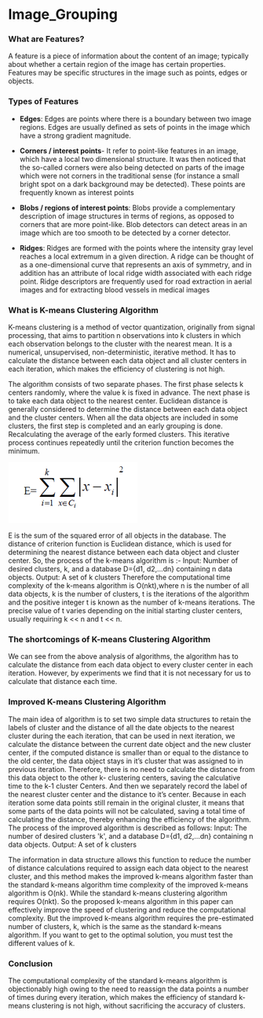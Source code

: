 # Image_Grouping

### What are Features?

A feature is a piece of information about the content of an image; typically about whether a certain region of the image has certain properties. Features may be specific structures in the image such as points, edges or objects.

### Types of Features

- **Edges**: Edges are points where there is a boundary between two image regions. Edges are usually defined as sets of points in the image which have a strong gradient magnitude.

- **Corners / interest points**- It refer to point-like features in an image, which have a local two dimensional structure. It was then noticed that the so-called corners were also being detected on parts of the image which were not corners in the traditional sense (for instance a small bright spot on a dark background may be detected). These points are frequently known as interest points

- **Blobs / regions of interest points**: Blobs provide a complementary description of image structures in terms of regions, as opposed to corners that are more point-like. Blob detectors can detect areas in an image which are too smooth to be detected by a corner detector.

- **Ridges**: Ridges are formed with the points where the intensity gray level reaches a local extremum in a given direction. A ridge can be thought of as a one-dimensional curve that represents an axis of symmetry, and in addition has an attribute of local ridge width associated with each ridge point. Ridge descriptors are frequently used for road extraction in aerial images and for extracting blood vessels in medical images

### What is K-means Clustering Algorithm

K-means clustering is a method of vector quantization, originally from signal processing, that aims to partition n observations into k clusters in which each observation belongs to the cluster with the nearest mean. It is a numerical, unsupervised, non-deterministic, iterative method. It has to calculate the distance between each data object and all cluster centers in each iteration, which makes the efficiency of clustering is not high.

The algorithm consists of two separate phases. The first phase selects k centers randomly, where the value k is fixed in advance. The next phase is to take each data object to the nearest center. Euclidean distance is generally considered to determine the distance between each data object and the cluster centers. When all the data objects are included in some clusters, the first step is completed and an early grouping is done. Recalculating the average of the early formed clusters. This iterative process continues repeatedly until the criterion function becomes the minimum.

![Getting Started](./k-means.png)

E is the sum of the squared error of all objects in the database. The distance of criterion function is Euclidean distance, which is used for determining the nearest distance between each data object and cluster center.
So, the process of the k-means algorithm is :- 
Input: Number of desired clusters, k, and a database D={d1, d2,…dn} containing n data objects.
Output: A set of k clusters Therefore the computational time complexity of the k-means algorithm is O(nkt),where n is the number of all data objects, k is the number of clusters, t is the iterations of the algorithm and the positive integer t is known as the number of k-means iterations. The precise value of t varies depending on the initial starting cluster centers, usually requiring k << n and t << n.

### The shortcomings of K-means Clustering Algorithm

We can see from the above analysis of algorithms, the algorithm has to calculate the distance from each data object to every cluster center in each iteration. However, by experiments we find that it is not necessary for us to calculate that distance each time.

### Improved K-means Clustering Algorithm

The main idea of algorithm is to set two simple data structures to retain the labels of cluster and the distance of all the date objects to the nearest cluster during the each iteration, that can be used in next iteration, we calculate the distance between the current date object and the new cluster center, if the computed distance is smaller than or equal to the distance to the old center, the data object stays in it’s cluster that was assigned to in previous iteration. Therefore, there is no need to calculate the distance from this data object to the other k- clustering centers, saving the calculative time to the k-1 cluster Centers. And then we separately record the label of the nearest cluster center and the distance to it’s center. Because in each iteration some data points still remain in the original cluster, it means that some parts of the data points will not be calculated, saving a total time of calculating the distance, thereby enhancing the efficiency of the algorithm.
The process of the improved algorithm is described as follows:
Input: The number of desired clusters 'k', and a database D={d1, d2,…dn} containing n data objects.
Output: A set of k clusters

The information in data structure allows this function to reduce the number of distance calculations required to assign each data object to the nearest cluster, and this method makes the improved k-means algorithm faster than the standard k-means algorithm time complexity of the improved k-means algorithm is O(nk). While the standard k-means clustering algorithm requires O(nkt). So the proposed k-means algorithm in this paper can effectively improve the speed of clustering and reduce the computational complexity. But the improved k-means algorithm requires the pre-estimated number of clusters, k, which is the same as the standard k-means algorithm. If you want to get to the optimal solution, you must test the different values of k.

### Conclusion

The computational complexity of the standard k-means algorithm is objectionably high owing to the need to reassign the data points a number of times during every iteration, which makes the efficiency of standard k-means clustering is not high, without sacrificing the accuracy of clusters.

